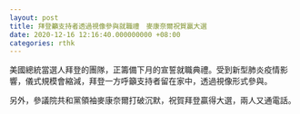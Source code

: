 ```yaml
---
layout: post
title: 拜登籲支持者透過視像參與就職禮　麥康奈爾祝賀贏大選
date: 2020-12-16 12:16:40.000000000 +08:00
categories: rthk
---
```


美國總統當選人拜登的團隊，正籌備下月的宣誓就職典禮。受到新型肺炎疫情影響，儀式規模會縮減，拜登一方呼籲支持者留在家中，透過視像形式參與。

另外，參議院共和黨領袖麥康奈爾打破沉默，祝賀拜登贏得大選，兩人又通電話。
